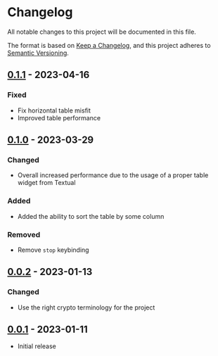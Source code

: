 # Changelog

All notable changes to this project will be documented in this file.

The format is based on [Keep a Changelog](https://keepachangelog.com/en/1.0.0/),
and this project adheres to [Semantic Versioning](https://semver.org/spec/v2.0.0.html).

## [0.1.1] - 2023-04-16

### Fixed

- Fix horizontal table misfit
- Improved table performance

## [0.1.0] - 2023-03-29

### Changed

- Overall increased performance due to the usage of a proper table widget from Textual

### Added

- Added the ability to sort the table by some column

### Removed

- Remove `stop` keybinding

## [0.0.2] - 2023-01-13

### Changed

- Use the right crypto terminology for the project

## [0.0.1] - 2023-01-11

- Initial release

[0.1.1]: https://github.com/Riyum/termcs/compare/v0.1.0...v0.1.1
[0.1.0]: https://github.com/Riyum/termcs/compare/v0.0.2...v0.1.0
[0.0.2]: https://github.com/Riyum/termcs/compare/v0.0.1...v0.0.2
[0.0.1]: https://github.com/Riyum/termcs/releases/tag/v0.0.1

